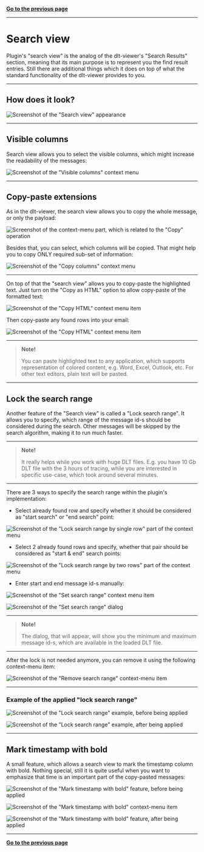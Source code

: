 [**Go to the previous page**](../../README.md)

----

# Search view

Plugin's "search view" is the analog of the dlt-viewer's "Search Results" section, meaning that its main purpose is to represent you the find result entries.
Still there are additional things which it does on top of what the standard functionality of the dlt-viewer provides to you.

----

## How does it look?

![Screenshot of the "Search view" appearance](./search_view_appearance.png)

----

## Visible columns

Search view allows you to select the visible columns, which might increase the readability of the messages:

![Screenshot of the "Visible columns" context menu](./search_view_visible_columns.png)

----

## Copy-paste extensions 

As in the dlt-viewer, the search view allows you to copy the whole message, or only the payload:

![Screenshot of the context-menu part, which is related to the "Copy" operation](./search_view_copy_context_menu.png)

Besides that, you can select, which columns will be copied. That might help you to copy ONLY required sub-set of information:

![Screenshot of the "Copy columns" context menu](./search_view_copy_columns.png)

----

On top of that the "search view" allows you to copy-paste the highlighted text.
Just turn on the "Copy as HTML" option to allow copy-paste of the formatted text:

![Screenshot of the "Copy HTML" context menu item](./search_view_copy_html.png)

Then copy-paste any found rows into your email:

![Screenshot of the "Copy HTML" context menu item](./search_view_copy_paste_to_email.png)

----

> **Note!**
>
> You can paste highlighted text to any application, which supports representation of colored content, e.g. Word, Excel, Outlook, etc.
> For other text editors, plain text will be pasted.

----

## Lock the search range

Another feature of the "Search view" is called a "Lock search range".
It allows you to specify, which range of the message id-s should be considered during the search. Other messages will be skipped by the search algorithm, making it to run much faster.

----

> **Note!**
>
> It really helps while you work with huge DLT files.
> E.g. you have 10 Gb DLT file with the 3 hours of tracing, while you are interested in specific use-case, which took around several minutes.

----

There are 3 ways to specify the search range within the plugin's implementation:

- Select already found row and specify whether it should be considered as "start search" or "end search" point:

![Screenshot of the "Lock search range by single row" part of the context menu](./search_view_lock_search_range_by_single_row.png)

- Select 2 already found rows and specify, whether that pair should be considered as "start & end" search points:

![Screenshot of the "Lock search range by two rows" part of the context menu](./search_view_lock_search_range_by_two_rows.png)

- Enter start and end message id-s manually:

![Screenshot of the "Set search range" context menu item](./search_view_set_search_range_context_menu.png)

![Screenshot of the "Set search range" dialog](./search_view_set_search_range_dialog.png)

----

> **Note!**
>
> The dialog, that will appear, will show you the minimum and maximum message id-s, which are available in the loaded DLT file.

----

After the lock is not needed anymore, you can remove it using the following context-menu item:

![Screenshot of the "Remove search range" context-menu item](./search_view_remove_search_range_context_menu_item.png)

----

### Example of the applied "lock search range"

![Screenshot of the "Lock search range" example, before being applied](./search_view_lock_search_range_example_before.png)

![Screenshot of the "Lock search range" example, after being applied](./search_view_lock_search_range_example_after.png)

----

## Mark timestamp with bold

A small feature, which allows a search view to mark the timestamp column with bold.
Nothing special, still it is quite useful when you want to emphasize that time is an important part of the copy-pasted messages:

![Screenshot of the "Mark timestamp with bold" feature, before being applied](./search_view_mark_timestamp_bold_before.png)

![Screenshot of the "Mark timestamp with bold" context-menu item](./search_view_mark_timestamp_bold_context_menu.png)

![Screenshot of the "Mark timestamp with bold" feature, after being applied](./search_view_mark_timestamp_bold_after.png)

----

[**Go to the previous page**](../../README.md)
